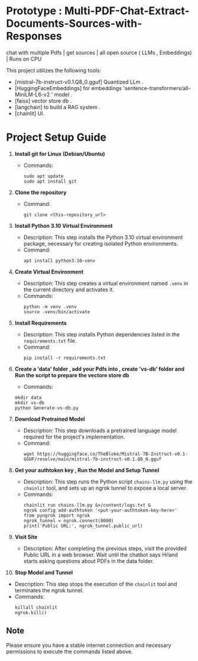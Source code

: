 # Prototype : Multi-PDF-Chat-Extract-Documents-Sources-with-Responses 
chat with multiple Pdfs | get sources | all open source ( LLMs , Embeddings) | Runs on CPU

This project utilizes the following tools:

- [mistral-7b-instruct-v0.1.Q8_0.gguf] Quantized LLm .
- [HuggingFaceEmbeddings] for embeddings 'sentence-transformers/all-MiniLM-L6-v2 ' model .
- [faiss] vector store db .
- [langchain] to build a RAG system .
- [chainlit] UI.

  
# Project Setup Guide

1. **Install git for  Linux (Debian/Ubuntu)**
   - Commands:
     ```
     sudo apt update
     sudo apt install git
     ```
2. **Clone the repository**
   - Command:
     ```
     git clone <this-repository_url>
     ```
3. **Install Python 3.10 Virtual Environment**
   - Description: This step installs the Python 3.10 virtual environment package, necessary for creating isolated Python environments.
   - Command:
     ```
     apt install python3.10-venv
     ```
4. **Create Virtual Environment**
   - Description: This step creates a virtual environment named `.venv` in the current directory and activates it.
   - Commands:
     ```
     python -m venv .venv
     source .venv/bin/activate
     ```
5. **Install Requirements**
   - Description: This step installs Python dependencies listed in the `requirements.txt` file.
   - Command:
     ```
     pip install -r requirements.txt
     ```
 6. **Create a 'data'  folder , add your Pdfs into , create 'vs-db' folder and Run the  script to prepare the vectore store db**
    - Commands:
     ```
     mkdir data
     mkdir vs-db
     python Generate-vs-db.py
     ```
7. **Download Pretrained Model**
   - Description: This step downloads a pretrained language model required for the project's implementation.
   - Command:
     ```
     wget https://huggingface.co/TheBloke/Mistral-7B-Instruct-v0.1-GGUF/resolve/main/mistral-7b-instruct-v0.1.Q8_0.gguf
     ```
8. **Get your authtoken key , Run the Model and Setup Tunnel**
   - Description: This step runs the Python script `chains-llm.py` using the `chainlit` tool, and sets up an ngrok tunnel to expose a local server.
   - Commands:
     ```
     chainlit run chains-llm.py &>/content/logs.txt &
     ngrok config add-authtoken '<put-your-authtoken-key-here>'
     from pyngrok import ngrok
     ngrok_tunnel = ngrok.connect(8000)
     print('Public URL:', ngrok_tunnel.public_url)
     ```
9. **Visit Site**
   - Description: After completing the previous steps, visit the provided Public URL in a web browser. Wait until the chatbot says Hi!and starts asking questions about PDFs in the data folder.
   
10. **Stop Model and Tunnel**
   - Description: This step stops the execution of the `chainlit` tool and terminates the ngrok tunnel.
   - Commands:
     ```
     killall chainlit
     ngrok.kill()
     ```

## Note
Please ensure you have a stable internet connection and necessary permissions to execute the commands listed above.
